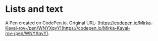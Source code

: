 # Lists and text

A Pen created on CodePen.io. Original URL: [https://codepen.io/Mirka-Kaval-rov-/pen/WNYXqvY](https://codepen.io/Mirka-Kaval-rov-/pen/WNYXqvY).

